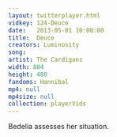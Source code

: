 ```yaml
---
layout: twitterplayer.html
vidkey: 124-Deuce
date:   2013-05-01 10:00:00
title:  Deuce
creators: Luminosity
song: 
artist: The Cardigans
width: 884
height: 480
fandoms: Hannibal
mp4: null
mp4size: null
collection: playerVids
---
```


  <div>
  Bedelia assesses her situation.
  </div>
  
